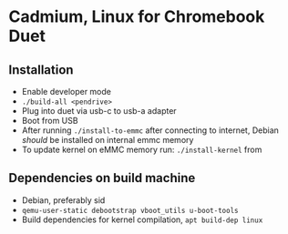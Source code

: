 # Cadmium, Linux for Chromebook Duet

## Installation
- Enable developer mode
- ``` ./build-all <pendrive> ```
- Plug <pendrive> into duet via usb-c to usb-a adapter
- Boot from USB
- After running ``` ./install-to-emmc ``` after connecting to internet, Debian _should_ be installed on internal emmc memory
- To update kernel on eMMC memory run: ```./install-kernel``` from <pendrive>

## Dependencies on build machine
- Debian, preferably sid
- ```qemu-user-static debootstrap vboot_utils u-boot-tools```
- Build dependencies for kernel compilation, ```apt build-dep linux```
